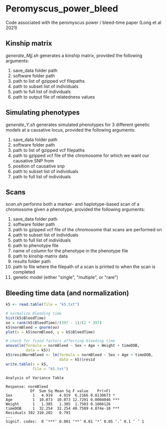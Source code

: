 # Peromyscus_power_bleed
Code associated with the peromyscus power / bleed-time paper (Long et al 2021)

## Kinship matrix
*generate_Mjj.sh* generates a kinship matrix, provided the following arguments:
1. save_data folder path
2. software folder path
3. path to list of gzipped vcf filepaths
4. path to subset list of individuals
5. path to full list of individuals
6. path to output file of relatedness values



## Simulating phenotypes
*generate_Y.sh* generates simulated phenotypes for 3 different genetic models at a causative locus, provided the following arguments:
1. save_data folder path
2. software folder path
3. path to list of gzipped vcf filepaths
4. path to gzipped vcf file of the chromosome for which we want our causative SNP from
5. position of causative snp
6. path to subset list of individuals
7. path to full list of individuals



## Scans
*scan.sh* performs both a marker- and haplotype-based scan of a chromosome given a phenotype, provided the following arguments:
1. save_data folder path
2. software folder path
3. path to gzipped vcf file of the chromosome that scans are performed on
4. path to subset list of individuals
5. path to full list of individuals
6. path to phenotype file
7. name of column for the phenotype in the phenotype file
8. path to kinship matrix data
9. results folder path
10. path to file where the filepath of a scan is printed to when the scan is completed
11. genetic model (either "single", "multiple", or "rare")



## Bleeding time data (and normalization)
```R
k5 <- read.table(file = "k5.txt")

# normalize Bleeding time
hist(k5$BleedTime)
oo = rank(k5$BleedTime)/(397 - 1)/(2 * 397)
k5$normBleed = qnorm(oo)
plot(x = k5$normBleed, y = k5$BleedTime)

# check for fixed factors affecting bleeding time
anova(lm(formula = normBleed ~ Sex + Age + Weight + timeDOB,
         data = k5))
k5$residNormBleed <- lm(formula = normBleed ~ Sex + Age + timeDOB,
                        data = k5)$resid
write.table(x = k5,
            file = "k5.txt")
```
```
Analysis of Variance Table

Response: normBleed
           Df  Sum Sq Mean Sq F value    Pr(>F)    
Sex         1   4.919   4.919  6.2166 0.0130673 *  
Age         1  10.073  10.073 12.7291 0.0004046 ***
Weight      1   1.385   1.385  1.7503 0.1866126    
timeDOB     1  32.254  32.254 40.7589 4.874e-10 ***
Residuals 392 310.202   0.791                      
---
Signif. codes:  0 ‘***’ 0.001 ‘**’ 0.01 ‘*’ 0.05 ‘.’ 0.1 ‘ ’ 1
```
